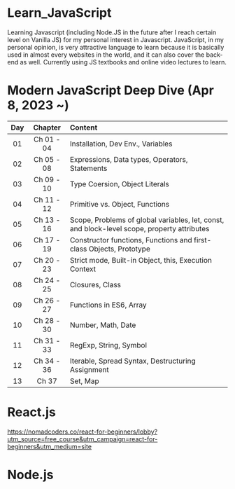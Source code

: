 # Learn_JavaScript

Learning Javascript (including Node.JS in the future after I reach certain level on Vanilla JS) for my personal interest in Javascript.
JavaScript, in my personal opinion, is very attractive language to learn because it is basically used in almost every websites in the world, and it can also cover the back-end as well. 
Currently using JS textbooks and online video lectures to learn.

# Modern JavaScript Deep Dive (Apr 8, 2023 ~)

| Day      | Chapter | Content     |
| :---:        |    :----:   |         :--- |
| 01      | Ch 01 - 04       | Installation, Dev Env., Variables   |
| 02      | Ch 05 - 08       | Expressions, Data types, Operators, Statements   |
| 03      | Ch 09 - 10       | Type Coersion, Object Literals |
| 04      | Ch 11 - 12       | Primitive vs. Object, Functions |
| 05      | Ch 13 - 16       | Scope, Problems of global variables, let, const, and block-level scope, property attributes |
| 06      | Ch 17 - 19       | Constructor functions, Functions and first-class Objects, Prototype |
| 07      | Ch 20 - 23       | Strict mode, Built-in Object, this, Execution Context |
| 08      | Ch 24 - 25       | Closures, Class  |
| 09      | Ch 26 - 27       | Functions in ES6, Array |
| 10      | Ch 28 - 30       | Number, Math, Date |
| 11      | Ch 31 - 33       | RegExp, String, Symbol |
| 12      | Ch 34 - 36       | Iterable, Spread Syntax, Destructuring Assignment |
| 13      | Ch 37            | Set, Map |

# React.js
https://nomadcoders.co/react-for-beginners/lobby?utm_source=free_course&utm_campaign=react-for-beginners&utm_medium=site

# Node.js
